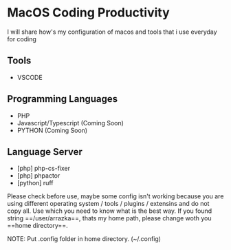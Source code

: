 # MacOS Coding Productivity

I will share how's my configuration of macos and tools that i use everyday for coding

## Tools

- VSCODE

## Programming Languages

- PHP
- Javascript/Typescript (Coming Soon)
- PYTHON (Coming Soon)

## Language Server

- [php] php-cs-fixer [](.config/php-cs-fixer/)
- [php] phpactor [](.config/phpactor/)
- [python] ruff [](.config/ruff/ruff.toml)

Please check before use, maybe some config isn't working because you are using different operating system / tools / plugins / extensins and do not copy all. Use which you need to know what is the best way.
If you found string ==/user/arrazka==, thats my home path, please change woth you ==home directory==.

NOTE: Put .config folder in home directory. (~/.config)

